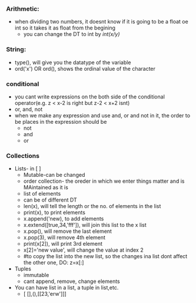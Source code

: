 ### Arithmetic:
- when dividing two numbers, it doesnt know if it is going to be a float oe int so it takes it as float from the begining
    - you can change the DT to int by *int(x/y)*
### String:
- type(), will give you the datatype of the variable
- ord('x') OR ord(), shows the ordinal value of the character
### conditional
- you cant write expressions on the both side of the conditional operator(e.g. z < x-2 is right  but z-2 < x+2 isnt)
- or, and, not
- when we make any expression and use and, or and not in it, the order to be places in the expression should be 
  - not
  - and
  - or
### Collections
- Lists- in [ ]
  - Mutable-can be changed
  - order collection- the oreder in which we enter things matter and is MAintained as it is
  - list of elements
  - can be of different DT  
  - len(x), will tell the length or the no. of elements  in the list
  - print(x), to print elements 
  - x.append('new), to add elements
  - x.extend([true,34,'fff']), will join this list to the x list
  - x.pop(), will remove the last element
  - x.pop(3), will remove 4th element
  - print(x[2]), will print 3rd element
  - x[2]='new value', will change the value at index 2
  - #to copy the list into the new list, so the changes ina list dont affect the other one, DO:
     z=x[:]
- Tuples
  - immutable
  - cant append, remove, change elements
- You can have list in a list, a tuple in list,etc.
  - [ [],(),[[23,'erw']]]